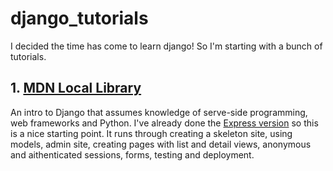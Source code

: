 # django_tutorials

I decided the time has come to learn django! So I'm starting with a bunch of tutorials.

## 1. [MDN Local Library](https://developer.mozilla.org/en-US/docs/Learn/Server-side/Django)
An intro to Django that assumes knowledge of serve-side programming, web frameworks and Python. I've already done the 
[Express version](https://developer.mozilla.org/en-US/docs/Learn/Server-side/Express_Nodejs) so this is a nice 
starting point.  It runs through creating a skeleton site, using models, admin site, creating pages with list and 
detail views, anonymous and aithenticated sessions, forms, testing and deployment. 
